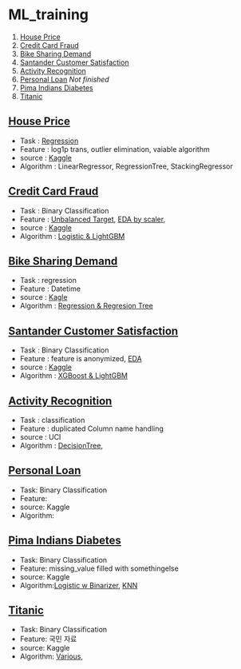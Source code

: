 # ML_training

1. [House Price](https://github.com/SeWonKwon/ML_training/tree/main/Kaggle/House%20Prices)
2. [Credit Card Fraud](https://github.com/SeWonKwon/ML_training/tree/main/Kaggle/CreditCardFraud)
3. [Bike Sharing Demand](https://github.com/SeWonKwon/ML_training/tree/main/Kaggle/Bike%20Sharing%20Demand)
4. [Santander Customer Satisfaction](https://github.com/SeWonKwon/ML_training/tree/main/Kaggle/Santander%20Customer%20Satisfaction)
5. [Activity Recognition](https://github.com/SeWonKwon/ML_training/tree/main/Kaggle/Activity%20Recognition)
6. [Personal Loan](https://github.com/SeWonKwon/ML_training/tree/main/Kaggle/Personal%20Loan) *Not finished*
7. [Pima Indians Diabetes](https://github.com/SeWonKwon/ML_training/tree/main/Kaggle/Pima%20Indians%20Diabetes)
8. [Titanic](https://github.com/SeWonKwon/ML_training/tree/main/Kaggle/Titanic)








## [House Price](https://github.com/SeWonKwon/ML_training/tree/main/Kaggle/House%20Prices)
* Task : [Regression]()
* Feature : log1p trans, outlier elimination, vaiable algorithm
* source : [Kaggle]( https://www.kaggle.com/c/house-prices-advanced-regression-techniques )
* Algorithm : LinearRegressor, RegressionTree, StackingRegressor

## [Credit Card Fraud](https://github.com/SeWonKwon/ML_training/tree/main/Kaggle/CreditCardFraud)
* Task : Binary Classification
* Feature : [Unbalanced Target](), [EDA by scaler](https://github.com/SeWonKwon/ML_training/blob/main/Kaggle/CreditCardFraud/03_df%20depend%20on%20scaler.ipynb), 
* source : [Kaggle](https://www.kaggle.com/mlg-ulb/creditcardfraud)
* Algorithm : [Logistic & LightGBM](https://github.com/SeWonKwon/ML_training/blob/main/Kaggle/CreditCardFraud/02_preprocessing%20eda%20modeling%20by%20%EA%B3%B5%EB%A3%A1.ipynb)


## [Bike Sharing Demand](https://github.com/SeWonKwon/ML_training/tree/main/Kaggle/Bike%20Sharing%20Demand)
* Task : regression
* Feature : Datetime
* source : [Kagle](https://www.kaggle.com/c/bike-sharing-demand)
* Algorithm : [Regression & Regresion Tree](https://github.com/SeWonKwon/Machine_Learning/blob/main/Machine_Learning/D01_Regression.ipynb)


## [Santander Customer Satisfaction](https://github.com/SeWonKwon/ML_training/tree/main/Kaggle/Santander%20Customer%20Satisfaction)

* Task : Binary Classification
* Feature : feature is anonymized, [EDA](https://github.com/SeWonKwon/ML_training/blob/main/Kaggle/Santander%20Customer%20Satisfaction/02_EDA.ipynb)
* source : [Kaggle](https://github.com/SeWonKwon/ML_training/blob/main/Kaggle/Santander%20Customer%20Satisfaction/01_data%20information.ipynb)
* Algorithm : [XGBoost & LightGBM](https://github.com/SeWonKwon/ML_training/blob/main/Kaggle/Santander%20Customer%20Satisfaction/03_Model%20XGB%20LIghtGBM.ipynb)

## [Activity Recognition](https://github.com/SeWonKwon/ML_training/tree/main/Kaggle/Activity%20Recognition)

* Task : classification
* Feature : duplicated Column name handling
* source : UCI 
* Algorithm : [DecisionTree](https://github.com/SeWonKwon/ML_training/blob/main/Kaggle/Activity%20Recognition/02_%20Model%20from%20UCI%20by%20%EA%B3%B5%EB%A3%A1.ipynb), 

## [Personal Loan](https://github.com/SeWonKwon/ML_training/tree/main/Kaggle/Personal%20Loan)

* Task: Binary Classification
* Feature: 
* source: Kaggle
* Algorithm:

## [Pima Indians Diabetes](https://github.com/SeWonKwon/ML_training/tree/main/Kaggle/Pima%20Indians%20Diabetes)

* Task: Binary Classification
* Feature: missing_value filled with somethingelse
* source: Kaggle
* Algorithm:[Logistic w Binarizer](https://github.com/SeWonKwon/ML_training/blob/main/Kaggle/Pima%20Indians%20Diabetes/02_Pima%20Indian%20diabetes%20by%20%EA%B3%B5%EB%A3%A1.ipynb), [KNN](https://github.com/SeWonKwon/ML_training/blob/main/Kaggle/Pima%20Indians%20Diabetes/03_Pima%20Indian%20Diabates_%20KNN.ipynb)

## [Titanic](https://github.com/SeWonKwon/ML_training/tree/main/Kaggle/Titanic)

* Task: Binary Classification
* Feature: 국민 자료 
* source: Kaggle
* Algorithm: [Various](https://github.com/SeWonKwon/ML_training/blob/main/Kaggle/Titanic/01_Titanic%20Dataset%20information.ipynb),
